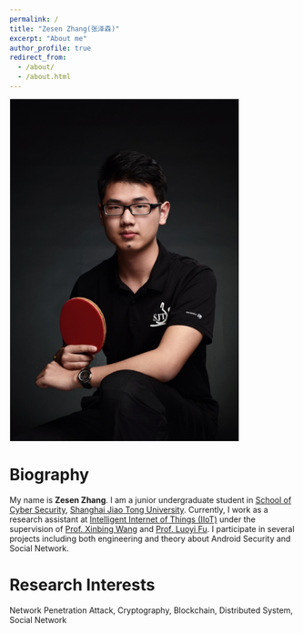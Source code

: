 ```yaml
---
permalink: /
title: "Zesen Zhang(张泽森)"
excerpt: "About me"
author_profile: true
redirect_from: 
  - /about/
  - /about.html
---
```

<img src="images/zesenzhang.jpg" width = "80%" />

Biography
======
My name is **Zesen Zhang**. I am a junior undergraduate student in [School of Cyber Security](http://www.infosec.sjtu.edu.cn), [Shanghai Jiao Tong University](http://www.sjtu.edu.cn). Currently, I work as a research assistant at [Intelligent Internet of Things (IIoT)](http://iiot.sjtu.edu.cn/) under the supervision of [Prof. Xinbing Wang](http://iwct.sjtu.edu.cn/Personal/xwang8/) and [Prof. Luoyi Fu](http://www.cs.sjtu.edu.cn/~fu-ly/index.html). I participate in several projects including both engineering and theory about Android Security and Social Network.

Research Interests
======
Network Penetration Attack, Cryptography, Blockchain, Distributed System, Social Network 
